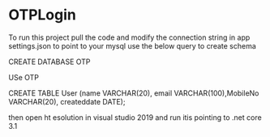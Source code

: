 # OTPLogin

To run this project pull the code and modify the connection string in app settings.json to point to your mysql use the below query to create schema


CREATE DATABASE OTP

USe OTP

CREATE TABLE User (name VARCHAR(20), email VARCHAR(100),MobileNo VARCHAR(20),
createddate DATE);


then open ht esolution in visual studio 2019 and run itis pointing to .net core 3.1 


